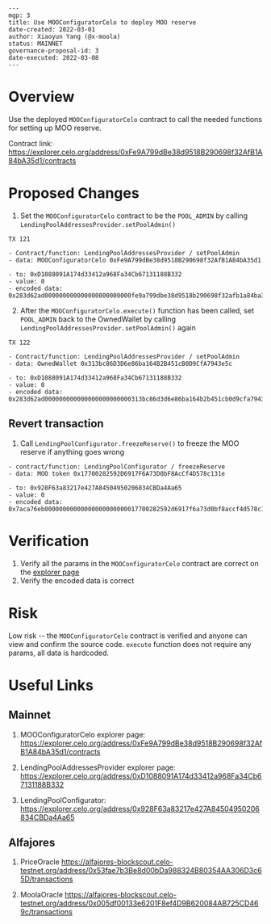 ```
---
mgp: 3
title: Use MOOConfiguratorCelo to deploy MOO reserve
date-created: 2022-03-01
author: Xiaoyun Yang (@x-moola)
status: MAINNET
governance-proposal-id: 3
date-executed: 2022-03-08
---
```

# Overview

Use the deployed `MOOConfiguratorCelo` contract to call the needed functions for setting up MOO reserve.

Contract link: https://explorer.celo.org/address/0xFe9A799dBe38d9518B290698f32AfB1A84bA35d1/contracts

# Proposed Changes

1. Set the `MOOConfiguratorCelo` contract to be the `POOL_ADMIN` by calling `LendingPoolAddressesProvider.setPoolAdmin()`

```
TX 121

- Contract/function: LendingPoolAddressesProvider / setPoolAdmin
- data: MOOConfiguratorCelo 0xFe9A799dBe38d9518B290698f32AfB1A84bA35d1

- to: 0xD1088091A174d33412a968Fa34Cb67131188B332
- value: 0
- encoded data: 0x283d62ad000000000000000000000000fe9a799dbe38d9518b290698f32afb1a84ba35d1
```

2. After the `MOOConfiguratorCelo.execute()` function has been called, set `POOL_ADMIN` back to the OwnedWallet by calling `LendingPoolAddressesProvider.setPoolAdmin()` again

```
TX 122

- Contract/function: LendingPoolAddressesProvider / setPoolAdmin
- data: OwnedWallet 0x313bc86D3D6e86ba164B2B451cB0D9CfA7943e5c

- to: 0xD1088091A174d33412a968Fa34Cb67131188B332
- value: 0
- encoded data: 0x283d62ad000000000000000000000000313bc86d3d6e86ba164b2b451cb0d9cfa7943e5c
```

## Revert transaction

1. Call `LendingPoolConfigurator.freezeReserve()` to freeze the MOO reserve if anything goes wrong

```
- contract/function: LendingPoolConfigurator / freezeReserve
- data: MOO token 0x17700282592D6917F6A73D0bF8AcCf4D578c131e

- to: 0x928F63a83217e427A84504950206834CBDa4Aa65
- value: 0
- encoded data: 0x7aca76eb00000000000000000000000017700282592d6917f6a73d0bf8accf4d578c131e
```

# Verification

1. Verify all the params in the `MOOConfiguratorCelo` contract are correct on the [explorer page](https://explorer.celo.org/address/0xFe9A799dBe38d9518B290698f32AfB1A84bA35d1/contracts)
2. Verify the encoded data is correct

# Risk

Low risk -- the `MOOConfiguratorCelo` contract is verified and anyone can view and confirm the source code. `execute` function does not require any params, all data is hardcoded.

# Useful Links

## Mainnet

1. MOOConfiguratorCelo explorer page:
   https://explorer.celo.org/address/0xFe9A799dBe38d9518B290698f32AfB1A84bA35d1/contracts

2. LendingPoolAddressesProvider explorer page:
   https://explorer.celo.org/address/0xD1088091A174d33412a968Fa34Cb67131188B332

3. LendingPoolConfigurator:
   https://explorer.celo.org/address/0x928F63a83217e427A84504950206834CBDa4Aa65

## Alfajores

1. PriceOracle
   https://alfajores-blockscout.celo-testnet.org/address/0x53fae7b3Be8d00bDa988324B80354AA306D3c65D/transactions

2. MoolaOracle
   https://alfajores-blockscout.celo-testnet.org/address/0x005df00133e6201F8ef4D9B620084AB725CD469c/transactions
